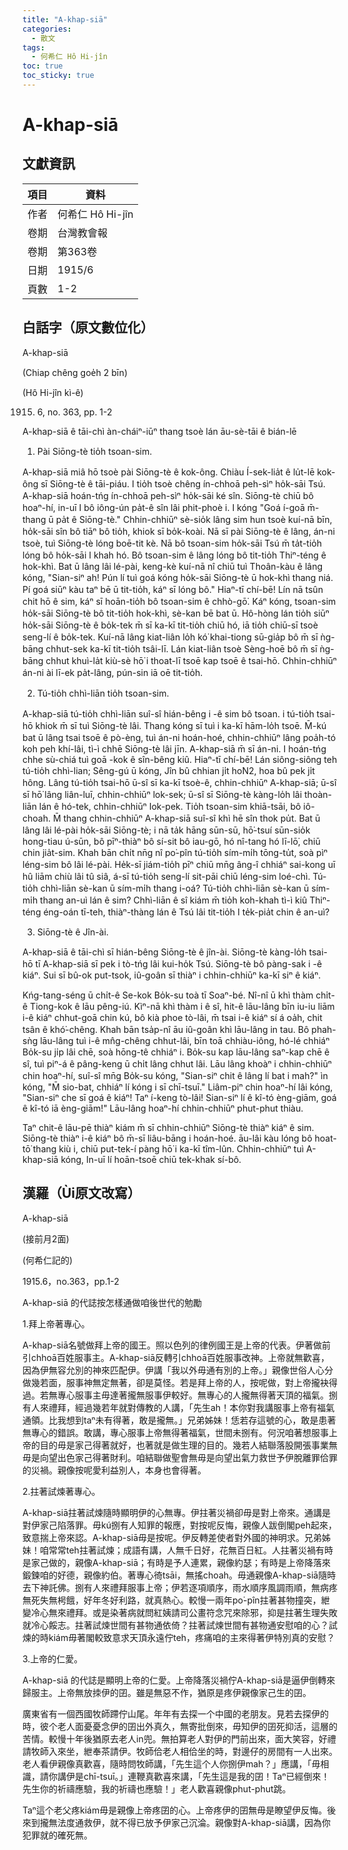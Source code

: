 ```yaml
---
title: "A-khap-siā"
categories:
  - 散文
tags:
  - 何希仁 Hô Hi-jîn
toc: true
toc_sticky: true
---
```


# A-khap-siā

## 文獻資訊

| 項目 | 資料 |
|---|---|
| 作者 | 何希仁 Hô Hi-jîn |
| 卷期 | 台灣教會報 |
| 卷期 | 第363卷 |
| 日期 | 1915/6 |
| 頁數 | 1-2 |

## 白話字（原文數位化）

A-khap-siā

(Chiap chêng goe̍h 2 bīn)

(Hô Hi-jîn kì-ê)

1915. 6, no. 363, pp. 1-2

A-khap-siā ê tāi-chì àn-cháiⁿ-iūⁿ thang tsoè lán āu-sè-tāi ê bián-lē

1. Pài Siōng-tè tio̍h tsoan-sim.

A-khap-siā miâ hō tsoè pài Siōng-tè ê kok-ông. Chiàu Í-sek-lia̍t ê lu̍t-lē kok-ông sī Siōng-tè ê tāi-piáu. I tio̍h tsoè chêng ín-chhoā peh-sìⁿ ho̍k-sāi Tsú. A-khap-siā hoán-tńg ín-chhoā peh-sìⁿ ho̍k-sāi ké sîn. Siōng-tè chiū bô hoaⁿ-hí, in-uī I bô iông-ún pa̍t-ê sîn lâi phit-phoè i. I kóng "Goá í-goā m̄-thang ū pa̍t ê Siōng-tè." Chhin-chhiūⁿ sè-sio̍k lâng sim hun tsoè kuí-nā bīn, ho̍k-sāi sîn bô tiāⁿ bô tio̍h, khiok sī bo̍k-koài. Nā sī pài Siōng-tè ê lâng, án-ni tsoè, tuì Siōng-tè lóng boē-tit kè. Nā bô tsoan-sim ho̍k-sāi Tsú m̄ ta̍t-tio̍h lóng bô ho̍k-sāi I khah hó. Bô tsoan-sim ê lâng lóng bô tit-tio̍h Thiⁿ-téng ê hok-khì. Bat ū lâng lâi lé-pài, keng-kè kuí-nā nî chiū tuì Thoân-kàu ê lâng kóng, "Sian-siⁿ ah! Pún lí tuì goá kóng ho̍k-sāi Siōng-tè ū hok-khì thang niá. Pí goá siūⁿ kàu taⁿ bē ū tit-tio̍h, káⁿ sī lóng bô." Hiaⁿ-tī chí-bē! Lín nā tsûn chit hō ê sim, káⁿ sī hoān-tio̍h bô tsoan-sim ê chhò-gō͘. Káⁿ kóng, tsoan-sim ho̍k-sāi Siōng-tè bô tit-tio̍h hok-khì, sè-kan bē bat ū. Hô-hòng lán tio̍h siūⁿ ho̍k-sāi Siōng-tè ê bo̍k-tek m̄ sī ka-kī tit-tio̍h chiū hó, iā tio̍h chiū-sī tsoè seng-lí ê bo̍k-tek. Kuí-nā lâng kiat-liân lo̍h kó͘ khai-tiong sū-gia̍p bô m̄ sī ǹg-bāng chhut-sek ka-kī tit-tio̍h tsâi-lī. Lán kiat-liân tsoè Sèng-hoē bô m̄ sī ǹg-bāng chhut khuì-la̍t kiù-sè hō͘ i thoat-lī tsoē kap tsoē ê tsai-hō. Chhin-chhiūⁿ án-ni ài lī-ek pa̍t-lâng, pún-sin iā oē tit-tio̍h.

2. Tú-tio̍h chhì-liān tio̍h tsoan-sim.

A-khap-siā tú-tio̍h chhì-liān suî-sî hián-bêng i -ê sim bô tsoan. i tú-tio̍h tsai-hō khiok m̄ sī tuì Siōng-tè lâi. Thang kóng sī tuì i ka-kī hām-lo̍h tsoē. M̄-kú bat ū lâng tsai tsoē ê pò-èng, tuì án-ni hoán-hoé, chhin-chhiūⁿ lâng poa̍h-tó koh peh khí-lâi, tì-ì chhē Siōng-tè lâi jīn. A-khap-siā m̄ sī án-ni. I hoán-tńg chhe sù-chiá tuì goā -kok ê sîn-bêng kiû. Hiaⁿ-tī chí-bē! Lán siông-siông teh tú-tio̍h chhì-lian; Sêng-gú ū kóng, Jîn bû chhian ji̍t ho͘N2, hoa bû pek ji̍t hông. Lâng tú-tio̍h tsai-hō ū-sî sī ka-kī tsoè-ê, chhin-chhiūⁿ A-khap-siā; ū-sî sī hō͘ lâng liân-luī, chhin-chhiūⁿ lok-sek; ū-sî sī Siōng-tè kàng-lo̍h lâi thoàn-liān lán ê hó-tek, chhin-chhiūⁿ Iok-pek. Tio̍h tsoan-sim khiā-tsāi, bô iô-choah. M̄ thang chhin-chhiūⁿ A-khap-siā suî-sî khì hē sîn thok pu̍t. Bat ū lâng lâi lé-pài ho̍k-sāi Siōng-tè; i nā ta̍k hāng sūn-sū, hō͘-tsuí sūn-sio̍k hong-tiau ú-sūn, bô pīⁿ-thiàⁿ bô sí-sit bô iau-gō, hó nî-tang hó lī-lō͘, chiū chin jia̍t-sim. Khah bān chi̍t nn̄g nî po͘-pîn tú-tio̍h sím-mi̍h tōng-tu̍t, soà pìⁿ léng-sim bô lâi lé-pài. He̍k-sī jiám-tio̍h pīⁿ chiū mn̄g âng-î chhiáⁿ sai-kong uī hû liām chiù lâi tû siâ, á-sī tú-tio̍h seng-lí sit-pāi chiū léng-sim loé-chì. Tú-tio̍h chhì-liān sè-kan ū sím-mi̍h thang i-oá? Tú-tio̍h chhì-liān sè-kan ū sím-mi̍h thang an-uì lán ê sim? Chhì-liān ê sî kiám m̄ tio̍h koh-khah tì-ì kiû Thiⁿ-téng éng-oán tī-teh, thiàⁿ-thàng lán ê Tsú lâi tit-tio̍h I te̍k-pia̍t chin ê an-uì?

3. Siōng-tè ê Jîn-ài.

A-khap-siā ê tāi-chì sī hián-bêng Siōng-tè ê jîn-ài. Siōng-tè kàng-lo̍h tsai-hō tī A-khap-siā sī pek i tò-tńg lâi kui-ho̍k Tsú. Siōng-tè bô pàng-sak i -ê kiáⁿ. Sui sī bû-ok put-tsok, iû-goân sī thiàⁿ i chhin-chhiūⁿ ka-kī siⁿ ê kiáⁿ.

Kńg-tang-séng ū chi̍t-ê Se-kok Bo̍k-su toà tī Soaⁿ-bé. Nî-nî ū khì thàm chi̍t-ê Tiong-kok ê lāu pêng-iú. Kìⁿ-nā khì thàm i ê sî, hit-ê lāu-lâng bīn iu-iu liām i-ê kiáⁿ chhut-goā chin kú, bô kià phoe tò-lâi, m̄ tsai i-ê kiáⁿ sí á oa̍h, chit tsân ê khó͘-chêng. Khah bān tsa̍p-nî āu iû-goân khì lāu-lâng in tau. Bô phah-sǹg lāu-lâng tuì i-ê mn̂g-chêng chhut-lâi, bīn toā chhiàu-iông, hó-lé chhiáⁿ Bo̍k-su ji̍p lâi chē, soà hōng-tê chhiáⁿ i. Bo̍k-su kap lāu-lâng saⁿ-kap chē ê sî, tuì piⁿ-á ê pâng-keng ū chi̍t lâng chhut lâi. Lāu lâng khoàⁿ i chhin-chhiūⁿ chin hoaⁿ-hí, suî-sî mn̄g Bo̍k-su kóng, "Sian-siⁿ chit ê lâng lí bat i mah?" ìn kóng, "M̄ sio-bat, chhiáⁿ lí kóng i sī chī-tsuī." Liâm-piⁿ chin hoaⁿ-hí lâi kóng, "Sian-siⁿ che sī goá ê kiáⁿ! Taⁿ í-keng tò-lâi! Sian-siⁿ lí ê kî-tó èng-giām, goá ê kî-tó iā èng-giām!" Lāu-lâng hoaⁿ-hí chhin-chhiūⁿ phut-phut thiàu.

Taⁿ chit-ê lāu-pē thiàⁿ kiám m̄ sī chhin-chhiūⁿ Siōng-tè thiàⁿ kiáⁿ ê sim. Siōng-tè thiàⁿ i-ê kiáⁿ bô m̄-sī liâu-bāng i hoán-hoé. āu-lâi kàu lóng bô hoat-tō͘ thang kiù i, chiū put-tek-í pàng hō͘ i ka-kī tîm-lûn. Chhin-chhiūⁿ tuì A-khap-siā kóng, In-uī lí hoān-tsoē chiū tek-khak sí-bô.

## 漢羅（Ùi原文改寫）

A-khap-siā

(接前月2面)

(何希仁記的)

1915.6，no.363，pp.1-2

A-khap-siā 的代誌按怎樣通做咱後世代的勉勵

1.拜上帝著專心。

A-khap-siā名號做拜上帝的國王。照以色列的律例國王是上帝的代表。伊著做前引chhoā百姓服事主。A-khap-siā反轉引chhoā百姓服事改神。上帝就無歡喜，因為伊無容允別的神來匹配伊。伊講「我以外毋通有別的上帝。」親像世俗人心分做幾若面，服事神無定無著，卻是莫怪。若是拜上帝的人，按呢做，對上帝攏袂得過。若無專心服事主毋達著攏無服事伊較好。無專心的人攏無得著天頂的福氣。捌有人來禮拜，經過幾若年就對傳教的人講，「先生ah！本你對我講服事上帝有福氣通領。比我想到taⁿ未有得著，敢是攏無。」兄弟姊妹！恁若存這號的心，敢是患著無專心的錯誤。敢講，專心服事上帝無得著福氣，世間未捌有。何況咱著想服事上帝的目的毋是家己得著就好，也著就是做生理的目的。幾若人結聯落股開張事業無毋是向望出色家己得著財利。咱結聯做聖會無毋是向望出氣力救世予伊脫離罪佮罪的災禍。親像按呢愛利益別人，本身也會得著。

2.拄著試煉著專心。

A-khap-siā拄著試煉隨時顯明伊的心無專。伊拄著災禍卻毋是對上帝來。通講是對伊家己陷落罪。毋kú捌有人知罪的報應，對按呢反悔，親像人跋倒閣peh起來，致意揣上帝來認。A-khap-siā毋是按呢。伊反轉差使者對外國的神明求。兄弟姊妹！咱常常teh拄著試煉；成語有講，人無千日好，花無百日紅。人拄著災禍有時是家己做的，親像A-khap-siā；有時是予人連累，親像約瑟；有時是上帝降落來鍛鍊咱的好德，親像約伯。著專心徛tsāi，無搖choah。毋通親像A-khap-siā隨時去下神託佛。捌有人來禮拜服事上帝；伊若逐項順序，雨水順序風調雨順，無病疼無死失無枵餓，好年冬好利路，就真熱心。較慢一兩年po͘-pîn拄著甚物撞突，紲變冷心無來禮拜。或是染著病就問紅姨請司公畫符念咒來除邪，抑是拄著生理失敗就冷心餒志。拄著試煉世間有甚物通依倚？拄著試煉世間有甚物通安慰咱的心？試煉的時kiám毋著閣較致意求天頂永遠佇teh，疼痛咱的主來得著伊特別真的安慰？

3.上帝的仁愛。

A-khap-siā 的代誌是顯明上帝的仁愛。上帝降落災禍佇A-khap-siā是逼伊倒轉來歸服主。上帝無放拺伊的囝。雖是無惡不作，猶原是疼伊親像家己生的囝。

廣東省有一個西國牧師蹛佇山尾。年年有去探一个中國的老朋友。見若去探伊的時，彼个老人面憂憂念伊的囝出外真久，無寄批倒來，毋知伊的囝死抑活，這層的苦情。較慢十年後猶原去老人in兜。無拍算老人對伊的門前出來，面大笑容，好禮請牧師入來坐，紲奉茶請伊。牧師佮老人相佮坐的時，對邊仔的房間有一人出來。老人看伊親像真歡喜，隨時問牧師講，「先生這个人你捌伊mah？」應講，「毋相識，請你講伊是chī-tsuī。」連鞭真歡喜來講，「先生這是我的囝！Taⁿ已經倒來！先生你的祈禱應驗，我的祈禱也應驗！」老人歡喜親像phut-phut跳。

Taⁿ這个老父疼kiám毋是親像上帝疼囝的心。上帝疼伊的囝無毋是瞭望伊反悔。後來到攏無法度通救伊，就不得已放予伊家己沉淪。親像對A-khap-siā講，因為你犯罪就的確死無。
